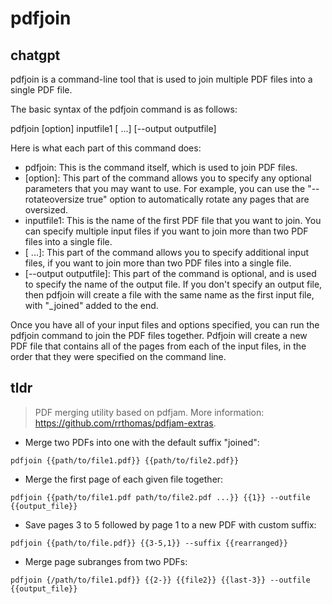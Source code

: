 # pdfjoin 
## chatgpt 
pdfjoin is a command-line tool that is used to join multiple PDF files into a single PDF file.

The basic syntax of the pdfjoin command is as follows:

pdfjoin [option] inputfile1 [<inputfile2> ...] [--output outputfile]

Here is what each part of this command does:

- pdfjoin: This is the command itself, which is used to join PDF files.
- [option]: This part of the command allows you to specify any optional parameters that you may want to use. For example, you can use the "--rotateoversize true" option to automatically rotate any pages that are oversized.
- inputfile1: This is the name of the first PDF file that you want to join. You can specify multiple input files if you want to join more than two PDF files into a single file.
- [<inputfile2> ...]: This part of the command allows you to specify additional input files, if you want to join more than two PDF files into a single file.
- [--output outputfile]: This part of the command is optional, and is used to specify the name of the output file. If you don't specify an output file, then pdfjoin will create a file with the same name as the first input file, with "_joined" added to the end.

Once you have all of your input files and options specified, you can run the pdfjoin command to join the PDF files together. Pdfjoin will create a new PDF file that contains all of the pages from each of the input files, in the order that they were specified on the command line. 

## tldr 
 
> PDF merging utility based on pdfjam.
> More information: <https://github.com/rrthomas/pdfjam-extras>.

- Merge two PDFs into one with the default suffix "joined":

`pdfjoin {{path/to/file1.pdf}} {{path/to/file2.pdf}}`

- Merge the first page of each given file together:

`pdfjoin {{path/to/file1.pdf path/to/file2.pdf ...}} {{1}} --outfile {{output_file}}`

- Save pages 3 to 5 followed by page 1 to a new PDF with custom suffix:

`pdfjoin {{path/to/file.pdf}} {{3-5,1}} --suffix {{rearranged}}`

- Merge page subranges from two PDFs:

`pdfjoin {/path/to/file1.pdf}} {{2-}} {{file2}} {{last-3}} --outfile {{output_file}}`
